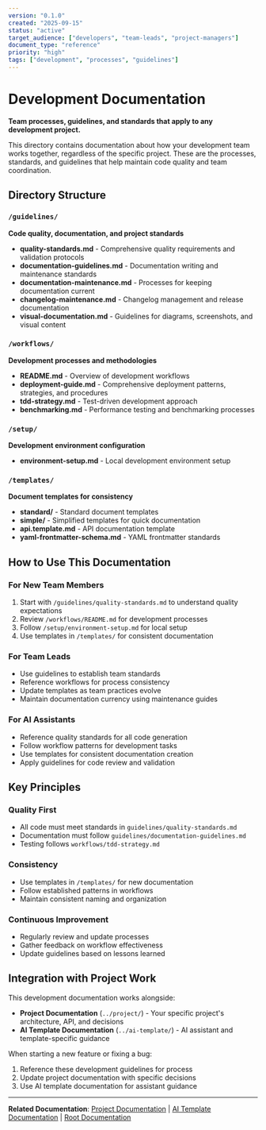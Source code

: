 ```yaml
---
version: "0.1.0"
created: "2025-09-15"
status: "active"
target_audience: ["developers", "team-leads", "project-managers"]
document_type: "reference"
priority: "high"
tags: ["development", "processes", "guidelines"]
---
```


# Development Documentation

**Team processes, guidelines, and standards that apply to any development project.**

This directory contains documentation about how your development team works together, regardless of the specific project. These are the processes, standards, and guidelines that help maintain code quality and team coordination.

## Directory Structure

### `/guidelines/`
**Code quality, documentation, and project standards**
- **quality-standards.md** - Comprehensive quality requirements and validation protocols
- **documentation-guidelines.md** - Documentation writing and maintenance standards
- **documentation-maintenance.md** - Processes for keeping documentation current
- **changelog-maintenance.md** - Changelog management and release documentation
- **visual-documentation.md** - Guidelines for diagrams, screenshots, and visual content

### `/workflows/`
**Development processes and methodologies**
- **README.md** - Overview of development workflows
- **deployment-guide.md** - Comprehensive deployment patterns, strategies, and procedures
- **tdd-strategy.md** - Test-driven development approach
- **benchmarking.md** - Performance testing and benchmarking processes

### `/setup/`
**Development environment configuration**
- **environment-setup.md** - Local development environment setup

### `/templates/`
**Document templates for consistency**
- **standard/** - Standard document templates
- **simple/** - Simplified templates for quick documentation
- **api.template.md** - API documentation template
- **yaml-frontmatter-schema.md** - YAML frontmatter standards

## How to Use This Documentation

### For New Team Members
1. Start with `/guidelines/quality-standards.md` to understand quality expectations
2. Review `/workflows/README.md` for development processes
3. Follow `/setup/environment-setup.md` for local setup
4. Use templates in `/templates/` for consistent documentation

### For Team Leads
- Use guidelines to establish team standards
- Reference workflows for process consistency
- Update templates as team practices evolve
- Maintain documentation currency using maintenance guides

### For AI Assistants
- Reference quality standards for all code generation
- Follow workflow patterns for development tasks
- Use templates for consistent documentation creation
- Apply guidelines for code review and validation

## Key Principles

### Quality First
- All code must meet standards in `guidelines/quality-standards.md`
- Documentation must follow `guidelines/documentation-guidelines.md`
- Testing follows `workflows/tdd-strategy.md`

### Consistency
- Use templates in `/templates/` for new documentation
- Follow established patterns in workflows
- Maintain consistent naming and organization

### Continuous Improvement
- Regularly review and update processes
- Gather feedback on workflow effectiveness
- Update guidelines based on lessons learned

## Integration with Project Work

This development documentation works alongside:
- **Project Documentation** (`../project/`) - Your specific project's architecture, API, and decisions
- **AI Template Documentation** (`../ai-template/`) - AI assistant and template-specific guidance

When starting a new feature or fixing a bug:
1. Reference these development guidelines for process
2. Update project documentation with specific decisions
3. Use AI template documentation for assistant guidance

---

**Related Documentation**: [Project Documentation](../project/README.md) | [AI Template Documentation](../ai-template/README.md) | [Root Documentation](../README.md)
